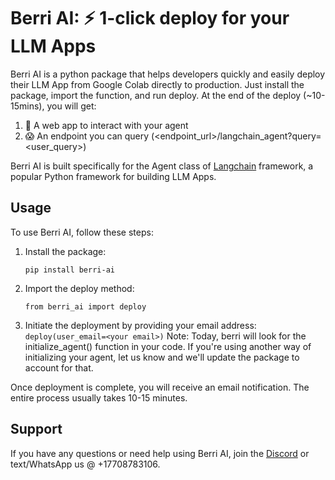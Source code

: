 # Berri AI: ⚡️ 1-click deploy for your LLM Apps

Berri AI is a python package that helps developers quickly and easily deploy their LLM App from Google Colab directly to production. Just install the package, import the function, and run deploy. At the end of the deploy (~10-15mins), you will get: 

1. 🎉 A web app to interact with your agent
2. 😱 An endpoint you can query (<endpoint_url>/langchain_agent?query=<user_query>)

Berri AI is built specifically for the Agent class of [Langchain](https://github.com/hwchase17/langchain) framework, a popular Python framework for building LLM Apps.

## Usage

To use Berri AI, follow these steps:

1. Install the package:

   ```
   pip install berri-ai
   ```

2. Import the deploy method:

   ```
   from berri_ai import deploy
   ```

3. Initiate the deployment by providing your email address:
   `    deploy(user_email=<your email>)
   `
   Note: Today, berri will look for the initialize_agent() function in your code. If you're using another way of initializing your agent, let us know and we'll update the package to account for that.

Once deployment is complete, you will receive an email notification. The entire process usually takes 10-15 minutes.

## Support

If you have any questions or need help using Berri AI, join the [Discord](https://discord.gg/KvG3azf39U) or text/WhatsApp us @ +17708783106.
